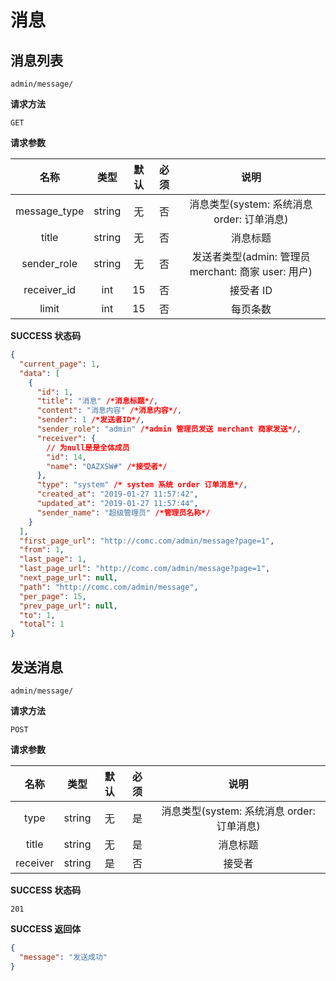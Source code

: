 # 消息

## 消息列表

`admin/message/`

**请求方法**

`GET`

**请求参数**

|     名称     |  类型  | 默认 | 必须 |                        说明                         |
| :----------: | :----: | :--: | :--: | :-------------------------------------------------: |
| message_type | string |  无  |  否  |     消息类型(system: 系统消息 order: 订单消息)      |
|    title     | string |  无  |  否  |                      消息标题                       |
| sender_role  | string |  无  |  否  | 发送者类型(admin: 管理员 merchant: 商家 user: 用户) |
| receiver_id  |  int   |  15  |  否  |                      接受者 ID                      |
|    limit     |  int   |  15  |  否  |                      每页条数                       |

**SUCCESS 状态码**

```json
{
  "current_page": 1,
  "data": [
    {
      "id": 1,
      "title": "消息" /*消息标题*/,
      "content": "消息内容" /*消息内容*/,
      "sender": 1 /*发送者ID*/,
      "sender_role": "admin" /*admin 管理员发送 merchant 商家发送*/,
      "receiver": {
        // 为null是是全体成员
        "id": 14,
        "name": "QAZXSW#" /*接受者*/
      },
      "type": "system" /* system 系统 order 订单消息*/,
      "created_at": "2019-01-27 11:57:42",
      "updated_at": "2019-01-27 11:57:44",
      "sender_name": "超级管理员" /*管理员名称*/
    }
  ],
  "first_page_url": "http://comc.com/admin/message?page=1",
  "from": 1,
  "last_page": 1,
  "last_page_url": "http://comc.com/admin/message?page=1",
  "next_page_url": null,
  "path": "http://comc.com/admin/message",
  "per_page": 15,
  "prev_page_url": null,
  "to": 1,
  "total": 1
}
```

## 发送消息

`admin/message/`

**请求方法**

`POST`

**请求参数**

|   名称   |  类型  | 默认 | 必须 |                    说明                    |
| :------: | :----: | :--: | :--: | :----------------------------------------: |
|   type   | string |  无  |  是  | 消息类型(system: 系统消息 order: 订单消息) |
|  title   | string |  无  |  是  |                  消息标题                  |
| receiver | string |  是  |  否  |                   接受者                   |

**SUCCESS 状态码**

`201`

**SUCCESS 返回体**

```json
{
  "message": "发送成功"
}
```
